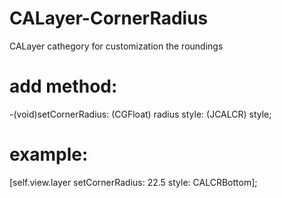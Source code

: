 # CALayer-CornerRadius
CALayer cathegory for customization the roundings

# add method:
-(void)setCornerRadius: (CGFloat) radius style: (JCALCR) style;

# example:

[self.view.layer setCornerRadius: 22.5 style: CALCRBottom];

